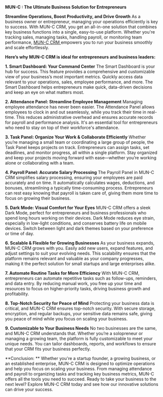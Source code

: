 **MUN-C : The Ultimate Business Solution for Entrepreneurs**

**Streamline Operations, Boost Productivity, and Drive Growth**
As a business owner or entrepreneur, managing your operations efficiently is key to success. With MUN-C CRM, you get an all-in-one solution that combines key business functions into a single, easy-to-use platform. Whether you're tracking sales, managing tasks, handling payroll, or monitoring team performance, <a href="https://mymunc.com/">MUN-C CRM </a> empowers you to run your business smoothly and scale effortlessly.

**Here’s why MUN-C CRM is ideal for entrepreneurs and business leaders:**

**1. Smart Dashboard: Your Command Center**
The Smart Dashboard is your hub for success. This feature provides a comprehensive and customizable view of your business’s most important metrics. Quickly access data relevant to your operations, sales, employee performance, and more. The Smart Dashboard helps entrepreneurs make quick, data-driven decisions and keep an eye on what matters most.

**2. Attendance Panel: Streamline Employee Management**
Managing employee attendance has never been easier. The Attendance Panel allows employees to clock in and out seamlessly, while you track their time in real-time. This reduces administrative overhead and ensures accurate records for payroll and performance analysis. It's an essential tool for entrepreneurs who need to stay on top of their workforce's attendance.

**3. Task Panel: Organize Your Work & Collaborate Efficiently**
Whether you’re managing a small team or coordinating a large group of people, the Task Panel keeps projects on track. Entrepreneurs can assign tasks, set deadlines, and monitor progress, all within a single platform. Stay organized and keep your projects moving forward with ease—whether you’re working alone or collaborating with a team.

**4. Payroll Panel: Accurate Salary Processing**
The Payroll Panel in MUN-C CRM simplifies salary processing, ensuring your employees are paid accurately and on time. It automatically calculates wages, deductions, and bonuses, streamlining a typically time-consuming process. Entrepreneurs can rest easy knowing that payroll is taken care of, giving them more time to focus on growing their business.

**5. Dark Mode: Visual Comfort for Your Eyes**
MUN-C CRM offers a sleek Dark Mode, perfect for entrepreneurs and business professionals who spend long hours working on their devices. Dark Mode reduces eye strain, especially in low-light conditions, and conserves battery life on mobile devices. Switch between light and dark themes based on your preference or time of day.

**6. Scalable & Flexible for Growing Businesses**
As your business expands, MUN-C CRM grows with you. Easily add new users, expand features, and adjust settings to suit your evolving needs. This scalability ensures that the platform remains relevant and valuable as your company progresses, making it the perfect solution for small startups and large enterprises alike.

**7. Automate Routine Tasks for More Efficiency**
With MUN-C CRM, entrepreneurs can automate repetitive tasks such as follow-ups, reminders, and data entry. By reducing manual work, you free up your time and resources to focus on higher-priority tasks, driving business growth and profitability.

**8. Top-Notch Security for Peace of Mind**
Protecting your business data is critical, and MUN-C CRM ensures top-notch security. With secure storage, encryption, and regular backups, your sensitive data remains safe, giving you peace of mind while you focus on scaling your business.

**9. Customizable to Your Business Needs**
No two businesses are the same, and MUN-C CRM understands that. Whether you’re a solopreneur or managing a growing team, the platform is fully customizable to meet your unique needs. You can tailor dashboards, reports, and workflows to ensure that your CRM fits your business perfectly.

**Conclusion: **
Whether you're a startup founder, a growing business, or an established enterprise, MUN-C CRM is designed to optimize operations and help you focus on scaling your business. From managing attendance and payroll to organizing tasks and tracking key business metrics, MUN-C offers all the tools you need to succeed.
Ready to take your business to the next level? Explore MUN-C CRM today and see how our innovative solutions can drive your success.


